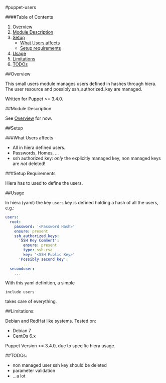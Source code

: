 #puppet-users

####Table of Contents

1. [Overview](#overview)
2. [Module Description](#module-description)
3. [Setup](#setup)
    * [What Users affects](#what-users-affects)
    * [Setup requirements](#setup-requirements)
4. [Usage](#usage)
5. [Limitations](#limitations)
6. [TODOs](#todos)

##Overview

This small users module manages users defined in hashes through hiera.
The user resource and possibly ssh_authorized_key are managed.

Written for Puppet >= 3.4.0.

##Module Description

See [Overview](#overview) for now.

##Setup

###What Users affects

* All in hiera defined users.
* Passwords, Homes, ...
* ssh authorized key: *only* the explicitly managed key, non managed keys are *not* deleted!

###Setup Requirements

Hiera has to used to define the users.
	
##Usage

In hiera (yaml) the key `users` key is defined holding a hash of all the users, e.g.:

```yaml
users:
  root:
    password: '<Password Hash>'
    ensure: present
    ssh_authorized_keys:
      'SSH Key Comment':
        ensure: present
        type: ssh-rsa
        key: '<SSH Public Key>'
      'Possibly second key':
        ...
  seconduser:
    ...
```

With this yaml definition, a simple
```puppet
include users
```
takes care of everything.

##Limitations:

Debian and RedHat like systems.
Tested on:

* Debian 7
* CentOs 6.x

Puppet Version >= 3.4.0, due to specific hiera usage.

##TODOs:

* non managed user ssh key should be deleted
* parameter validation
* ...a lot
